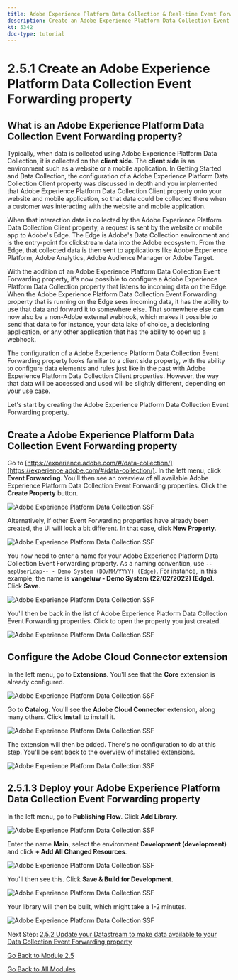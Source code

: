 ```yaml
---
title: Adobe Experience Platform Data Collection & Real-time Event Forwarding Side Forwarding - Create an Adobe Experience Platform Data Collection Event Forwarding property
description: Create an Adobe Experience Platform Data Collection Event Forwarding property
kt: 5342
doc-type: tutorial
---
```

# 2.5.1 Create an Adobe Experience Platform Data Collection Event Forwarding property

## What is an Adobe Experience Platform Data Collection Event Forwarding property?

Typically, when data is collected using Adobe Experience Platform Data Collection, it is collected on the **client side**. The **client side** is an environment such as a website or a mobile application. In Getting Started and Data Collection, the configuration of a Adobe Experience Platform Data Collection Client property was discussed in depth and you implemented that Adobe Experience Platform Data Collection Client property onto your website and mobile application, so that data could be collected there when a customer was interacting with the website and mobile application.

When that interaction data is collected by the Adobe Experience Platform Data Collection Client property, a request is sent by the website or mobile app to Adobe's Edge. The Edge is Adobe's Data Collection environment and is the entry-point for clickstream data into the Adobe ecosystem. From the Edge, that collected data is then sent to applications like Adobe Experience Platform, Adobe Analytics, Adobe Audience Manager or Adobe Target. 

With the addition of an Adobe Experience Platform Data Collection Event Forwarding property, it's now possible to configure a Adobe Experience Platform Data Collection property that listens to incoming data on the Edge. When the Adobe Experience Platform Data Collection Event Forwarding property that is running on the Edge sees incoming data, it has the ability to use that data and forward it to somewhere else. That somewhere else can now also be a non-Adobe external webhook, which makes it possible to send that data to for instance, your data lake of choice, a decisioning application, or any other application that has the ability to open up a webhook.

The configuration of a Adobe Experience Platform Data Collection Event Forwarding property looks familiar to a client side property, with the ability to configure data elements and rules just like in the past with Adobe Experience Platform Data Collection Client properties. However, the way that data will be accessed and used will be slightly different, depending on your use case.

Let's start by creating the Adobe Experience Platform Data Collection Event Forwarding property.

## Create a Adobe Experience Platform Data Collection Event Forwarding property

Go to [https://experience.adobe.com/#/data-collection/](https://experience.adobe.com/#/data-collection/). In the left menu, click **Event Forwarding**. You'll then see an overview of all available Adobe Experience Platform Data Collection Event Forwarding properties. Click the **Create Property** button.

![Adobe Experience Platform Data Collection SSF](./images/launchhome.png)

Alternatively, if other Event Forwarding properties have already been created, the UI will look a bit different. In that case, click **New Property**.

![Adobe Experience Platform Data Collection SSF](./images/launchhomea.png)

You now need to enter a name for your Adobe Experience Platform Data Collection Event Forwarding property. As a naming convention, use `--aepUserLdap-- - Demo System (DD/MM/YYYY) (Edge)`. For instance, in this example, the name is **vangeluw - Demo System (22/02/2022) (Edge)**. Click **Save**.

![Adobe Experience Platform Data Collection SSF](./images/ssf1.png)

You'll then be back in the list of Adobe Experience Platform Data Collection Event Forwarding properties. Click to open the property you just created.

![Adobe Experience Platform Data Collection SSF](./images/ssf2.png)

## Configure the Adobe Cloud Connector extension

In the left menu, go to **Extensions**. You'll see that the **Core** extension is already configured.

![Adobe Experience Platform Data Collection SSF](./images/ssf3.png)

Go to **Catalog**. You'll see the **Adobe Cloud Connector** extension, along many others. Click **Install** to install it.

![Adobe Experience Platform Data Collection SSF](./images/ssf4.png)

The extension will then be added. There's no configuration to do at this step. You'll be sent back to the overview of installed extensions.

![Adobe Experience Platform Data Collection SSF](./images/ssf5.png)

## 2.5.1.3 Deploy your Adobe Experience Platform Data Collection Event Forwarding property

In the left menu, go to **Publishing Flow**. Click **Add Library**.

![Adobe Experience Platform Data Collection SSF](./images/ssf6.png)

Enter the name **Main**, select the environment **Development (development)** and click **+ Add All Changed Resources**. 

![Adobe Experience Platform Data Collection SSF](./images/ssf7.png)

You'll then see this. Click **Save & Build for Development**.

![Adobe Experience Platform Data Collection SSF](./images/ssf8.png)

Your library will then be built, which might take a 1-2 minutes.

![Adobe Experience Platform Data Collection SSF](./images/ssf10.png)

Next Step: [2.5.2 Update your Datastream to make data available to your Data Collection Event Forwarding property](./ex2.md)

[Go Back to Module 2.5](./aep-data-collection-ssf.md)

[Go Back to All Modules](./../../../overview.md)
